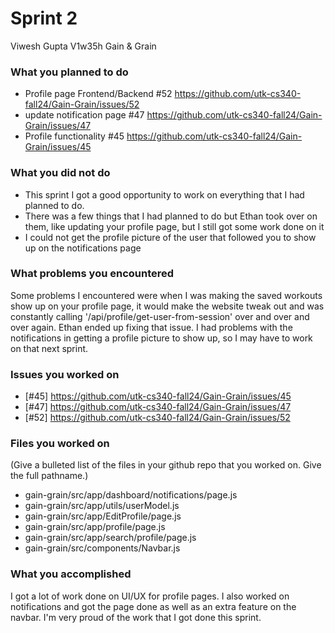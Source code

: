 # Sprint 2

Viwesh Gupta
V1w35h 
Gain & Grain

### What you planned to do
* Profile page Frontend/Backend #52 https://github.com/utk-cs340-fall24/Gain-Grain/issues/52
* update notification page #47 https://github.com/utk-cs340-fall24/Gain-Grain/issues/47
* Profile functionality #45 https://github.com/utk-cs340-fall24/Gain-Grain/issues/45

### What you did not do
* This sprint I got a good opportunity to work on everything that I had planned to do.
* There was a few things that I had planned to do but Ethan took over on them, like updating your profile page, but I still got some work done on it
* I could not get the profile picture of the user that followed you to show up on the notifications page

### What problems you encountered
Some problems I encountered were when I was making the saved workouts show up on your profile page, it would make the website tweak out and was constantly calling '/api/profile/get-user-from-session' over and over and over again. Ethan ended up fixing that issue. I had problems with the notifications in getting a profile picture to show up, so I may have to work on that next sprint.

### Issues you worked on
* [#45] https://github.com/utk-cs340-fall24/Gain-Grain/issues/45
* [#47] https://github.com/utk-cs340-fall24/Gain-Grain/issues/47
* [#52] https://github.com/utk-cs340-fall24/Gain-Grain/issues/52
  
### Files you worked on
(Give a bulleted list of the files in your github repo that you worked on. Give the full pathname.)
* gain-grain/src/app/dashboard/notifications/page.js
* gain-grain/src/app/utils/userModel.js
* gain-grain/src/app/EditProfile/page.js
* gain-grain/src/app/profile/page.js
* gain-grain/src/app/search/profile/page.js
* gain-grain/src/components/Navbar.js



### What you accomplished
I got a lot of work done on UI/UX for profile pages. I also worked on notifications and got the page done as well as an extra feature on the navbar. I'm very proud of the work that I got done this sprint.
